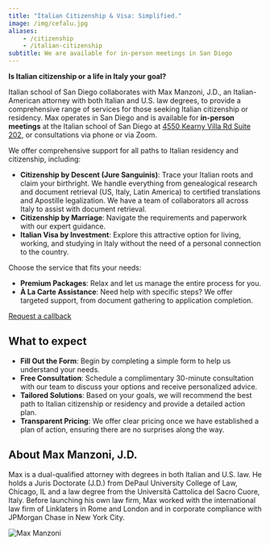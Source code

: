 ```yaml
---
title: "Italian Citizenship & Visa: Simplified."
image: /img/cefalu.jpg
aliases:
    - /citizenship
    - /italian-citizenship
subtitle: We are available for in-person meetings in San Diego
---
```


**Is Italian citizenship or a life in Italy your goal?**

Italian school of San Diego collaborates with Max Manzoni, J.D., an Italian-American attorney with both Italian and U.S. law degrees, to provide a comprehensive range of services for those seeking Italian citizenship or residency.
Max operates in San Diego and is available for **in-person meetings** at the Italian school of San Diego at [4550 Kearny Villa Rd Suite 202](https://maps.app.goo.gl/Gp8Upyj8CNkYvUpDA), or consultations via phone or via Zoom.

We offer comprehensive support for all paths to Italian residency and citizenship, including:

* **Citizenship by Descent (Jure Sanguinis)**: Trace your Italian roots and claim your birthright. We handle everything from genealogical research and document retrieval (US, Italy, Latin America) to certified translations and Apostille legalization. We have a team of collaborators all across Italy to assist with document retrieval.
* **Citizenship by Marriage**: Navigate the requirements and paperwork with our expert guidance.
* **Italian Visa by Investment**: Explore this attractive option for living, working, and studying in Italy without the need of a personal connection to the country.

Choose the service that fits your needs:

* **Premium Packages**: Relax and let us manage the entire process for you.
* **À La Carte Assistance**: Need help with specific steps? We offer targeted support, from document gathering to application completion.

<a href="https://docs.google.com/forms/d/e/1FAIpQLSep_MG54Evtz4Vu7aElrQlc6AcAmoSOOOmYsa74swIffog5gg/viewform?usp=dialog" class="btn">Request a callback</a>

## What to expect

* **Fill Out the Form**: Begin by completing a simple form to help us understand your needs.
* **Free Consultation**: Schedule a complimentary 30-minute consultation with our team to discuss your options and receive personalized advice.
* **Tailored Solutions**: Based on your goals, we will recommend the best path to Italian citizenship or residency and provide a detailed action plan.
* **Transparent Pricing**: We offer clear pricing once we have established a plan of action, ensuring there are no surprises along the way.

## About Max Manzoni, J.D.

Max is a dual-qualified attorney with degrees in both Italian and U.S. law. He holds a
Juris Doctorate (J.D.) from DePaul University College of Law, Chicago, IL and a law
degree from the Università Cattolica del Sacro Cuore, Italy. Before launching his own
law firm, Max worked with the international law firm of Linklaters in Rome and London
and in corporate compliance with JPMorgan Chase in New York City.

![Max Manzoni](/img/max_manzoni.jpg)